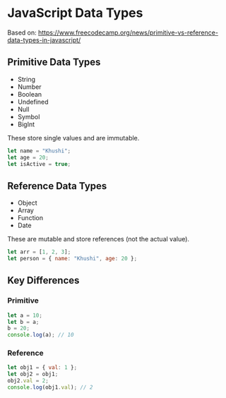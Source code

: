 # JavaScript Data Types

Based on: https://www.freecodecamp.org/news/primitive-vs-reference-data-types-in-javascript/

## Primitive Data Types
- String
- Number
- Boolean
- Undefined
- Null
- Symbol
- BigInt

These store single values and are immutable.

```js
let name = "Khushi";
let age = 20;
let isActive = true;
```

## Reference Data Types
- Object
- Array
- Function
- Date

These are mutable and store references (not the actual value).

```js
let arr = [1, 2, 3];
let person = { name: "Khushi", age: 20 };
```

## Key Differences

### Primitive
```js
let a = 10;
let b = a;
b = 20;
console.log(a); // 10
```

### Reference
```js
let obj1 = { val: 1 };
let obj2 = obj1;
obj2.val = 2;
console.log(obj1.val); // 2
```
